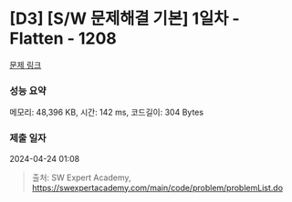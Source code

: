 # [D3] [S/W 문제해결 기본] 1일차 - Flatten - 1208 

[문제 링크](https://swexpertacademy.com/main/code/problem/problemDetail.do?contestProbId=AV139KOaABgCFAYh) 

### 성능 요약

메모리: 48,396 KB, 시간: 142 ms, 코드길이: 304 Bytes

### 제출 일자

2024-04-24 01:08



> 출처: SW Expert Academy, https://swexpertacademy.com/main/code/problem/problemList.do